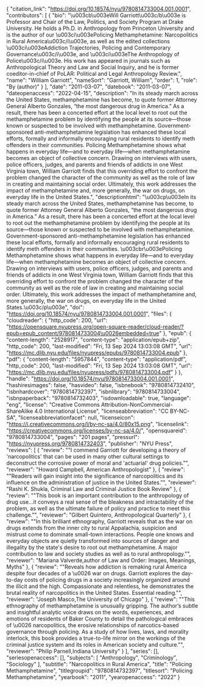 {
   "citation_link": "https://doi.org/10.18574/nyu/9780814733004.001.0001",
   "contributors": [
     {
       "bio": "\u003cb\u003eWill Garriott\u003c/b\u003e is Professor and Chair of the Law, Politics, and Society Program at Drake University. He holds a Ph.D. in Anthropology from Princeton University and is the author of our \u003ci\u003ePolicing Methamphetamine: Narcopolitics in Rural America\u003c/i\u003e, as well as the edited collections \u003ci\u003eAddiction Trajectories, Policing and Contemporary Governance\u003c/i\u003e, and \u003ci\u003eThe Anthropology of Police\u003c/i\u003e. His work has appeared in journals such as Anthropological Theory and Law and Social Inquiry, and he is former coeditor-in-chief of PoLAR: Political and Legal Anthropology Review.",
       "name": "William Garriott",
       "nameSort": "Garriott, William",
       "order": 1,
       "role": "By (author)"
     }
   ],
   "date": "2011-03-07",
   "datebook": "2011-03-07",
   "dateopenaccess": "2022-04-15",
   "description": "In its steady march across the United States, methamphetamine has become, to quote former Attorney General Alberto Gonzales, “the most dangerous drug in America.” As a result, there has been a concerted effort at the local level to root out the methamphetamine problem by identifying the people at its source—those known or suspected to be involved with methamphetamine. Government-sponsored anti-methamphetamine legislation has enhanced these local efforts, formally and informally encouraging rural residents to identify meth offenders in their communities. Policing Methamphetamine shows what happens in everyday life—and to everyday life—when methamphetamine becomes an object of collective concern. Drawing on interviews with users, police officers, judges, and parents and friends of addicts in one West Virginia town, William Garriott finds that this overriding effort to confront the problem changed the character of the community as well as the role of law in creating and maintaining social order. Ultimately, this work addresses the impact of methamphetamine and, more generally, the war on drugs, on everyday life in the United States.",
   "descriptionhtml": "\u003cp\u003eIn its steady march across the United States, methamphetamine has become, to quote former Attorney General Alberto Gonzales, “the most dangerous drug in America.” As a result, there has been a concerted effort at the local level to root out the methamphetamine problem by identifying the people at its source—those known or suspected to be involved with methamphetamine. Government-sponsored anti-methamphetamine legislation has enhanced these local efforts, formally and informally encouraging rural residents to identify meth offenders in their communities. \u003cbr\u003ePolicing Methamphetamine shows what happens in everyday life—and to everyday life—when methamphetamine becomes an object of collective concern. Drawing on interviews with users, police officers, judges, and parents and friends of addicts in one West Virginia town, William Garriott finds that this overriding effort to confront the problem changed the character of the community as well as the role of law in creating and maintaining social order. Ultimately, this work addresses the impact of methamphetamine and, more generally, the war on drugs, on everyday life in the United States.\u003c/p\u003e",
   "doi": "https://doi.org/10.18574/nyu/9780814733004.001.0001",
   "files": {
     "cloudreader": {
       "http_code": 200,
       "url": "https://opensquare.nyupress.org/open-square-reader/cloud-reader/?epub=epub_content/9780814733004\u0026embedded=true"
     },
     "epub": {
       "content-length": "2528917",
       "content-type": "application/epub+zip",
       "http_code": 200,
       "last-modified": "Fri, 13 Sep 2024 13:03:08 GMT",
       "url": "https://mc.dlib.nyu.edu/files/nyupress/epubs/9780814733004.epub"
     },
     "pdf": {
       "content-length": "5957844",
       "content-type": "application/pdf",
       "http_code": 200,
       "last-modified": "Fri, 13 Sep 2024 13:03:08 GMT",
       "url": "https://mc.dlib.nyu.edu/files/nyupress/pdfs/9780814733004.pdf"
     }
   },
   "handle": "https://doi.org/10.18574/nyu/9780814733004.001.0001",
   "hashiresimages": false,
   "hasvideo": false,
   "isbnebook": "9780814732410",
   "isbnhardcover": "9780814732397",
   "isbnlibrary": "9780814733004",
   "isbnpaperback": "9780814732403",
   "isdownloadable": true,
   "language": "eng",
   "license": "Creative Commons Attribution-NonCommercial-ShareAlike 4.0 International License",
   "licenseabbreviation": "CC BY-NC-SA",
   "licenseabbreviationfacet": null,
   "licenseicon": "https://i.creativecommons.org/l/by-nc-sa/4.0/80x15.png",
   "licenselink": "https://creativecommons.org/licenses/by-nc-sa/4.0/",
   "opensquareid": "9780814733004",
   "pages": "201 pages",
   "pressurl": "https://nyupress.org/9780814732403",
   "publisher": "NYU Press",
   "reviews": [
     {
       "review": "\"I commend Garriott for developing a theory of 'narcopolitics' that can be used in many other cultural settings to deconstruct the corrosive power of moral and 'actuarial' drug policies.\"",
       "reviewer": "Howard Campbell, American Anthropologist"
     },
     {
       "review": "\"Readers will gain insight into the significance of narcopolitics and its influence on the administration of justice in the United States.\"",
       "reviewer": "Rashi K. Shukla, Criminal Law and Criminal Justice Book Review"
     },
     {
       "review": "\"This book is an important contribution to the anthropology of drug use...it conveys a real sense of the bleakness and intractability of the problem, as well as the ultimate failure of policy and practice to meet this challenge.\"",
       "reviewer": "Gilbert Quintero, Anthropological Quarterly"
     },
     {
       "review": "\"In this brilliant ethnography, Garriott reveals that as the war on drugs extends from the inner city to rural Appalachia, suspicion and mistrust come to dominate small-town interactions. People one knows and everyday objects are quietly transformed into sources of danger and illegality by the state's desire to root out methamphetamine. A major contribution to law and society studies as well as to rural anthropology.\"",
       "reviewer": "Mariana Valverde,author of Law and Order: Images, Meanings, Myths"
     },
     {
       "review": "\"Reveals how addiction is remaking rural America despite four decades of a \u0026 war on drugs. Garriott explores the day-to-day costs of policing drugs in a society increasingly organized around the illicit and the high. Compassionate and relentless, he demonstrates the brutal reality of narcopolitics in the United States. Essential reading.\"",
       "reviewer": "Joseph Masco,The University of Chicago"
     },
     {
       "review": "\"This ethnography of methamphetamine is unusually gripping. The author’s subtle and insightful analytic voice draws on the words, experiences, and emotions of residents of Baker County to detail the pathological embraces of \u0026 narcopolitics, the erosive relationships of narcotics-based governance through policing. As a study of how lives, laws, and morality interlock, this book provides a true-to-life mirror on the workings of the criminal justice system and its roles in American society and culture.\"",
       "reviewer": "Philip Parnell,Indiana University"
     }
   ],
   "series": [],
   "seriesopenaccess": [],
   "subjects": [
     "Anthropology",
     "Criminology",
     "Sociology"
   ],
   "subtitle": "Narcopolitics in Rural America",
   "title": "Policing Methamphetamine",
   "titlegroupid": "9780814732397",
   "titlesort": "Policing Methamphetamine",
   "yearbook": "2011",
   "yearopenaccess": "2022"
 }
